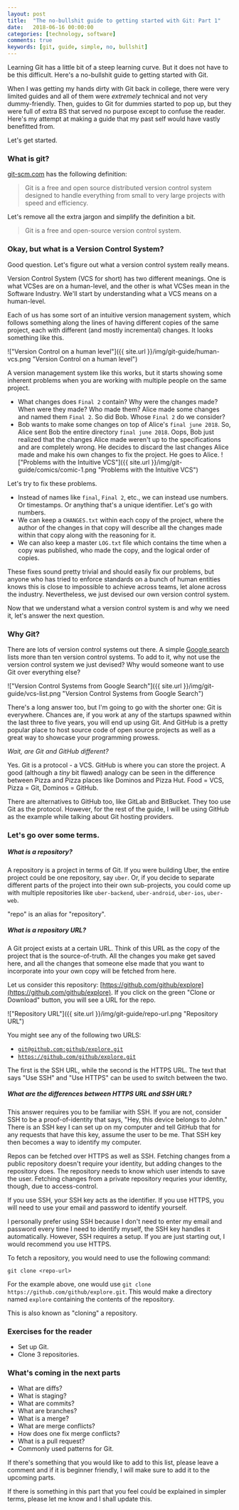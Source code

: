 ```yaml
---
layout: post
title:  "The no-bullshit guide to getting started with Git: Part 1"
date:   2018-06-16 00:00:00
categories: [technology, software]
comments: true
keywords: [git, guide, simple, no, bullshit]
---
```

Learning Git has a little bit of a steep learning curve. But it does not have to be this difficult. Here's a no-bullshit guide to getting started with Git.

<!--more-->

When I was getting my hands dirty with Git back in college, there were very limited guides and all of them were _extremely_ technical and not very dummy-friendly. Then, guides to Git for dummies started to pop up, but they were full of extra BS that served no purpose except to confuse the reader. Here's my attempt at making a guide that my past self would have vastly benefitted from.

Let's get started.

### What is git?

[git-scm.com](https://git-scm.com/) has the following definition:

> Git is a free and open source distributed version control system designed to handle everything from small to very large projects with speed and efficiency.

Let's remove all the extra jargon and simplify the definition a bit.

> Git is a free and open-source version control system.

### Okay, but what is a Version Control System?

Good question. Let's figure out what a version control system really means.

Version Control System (VCS for short) has two different meanings. One is what VCSes are on a human-level, and the other is what VCSes mean in the Software Industry. We'll start by understanding what a VCS means on a human-level.

Each of us has some sort of an intuitive version management system, which follows something along the lines of having different copies of the same project, each with different (and mostly incremental) changes. It looks something like this.

!["Version Control on a human level"]({{ site.url }}/img/git-guide/human-vcs.png "Version Control on a human level")

A version management system like this works, but it starts showing some inherent problems when you are working with multiple people on the same project.

- What changes does `Final 2` contain? Why were the changes made? When were they made? Who made them? Alice made some changes and named them `Final 2`. So did Bob. Whose `Final 2` do we consider?
- Bob wants to make some changes on top of Alice's `final june 2018`. So, Alice sent Bob the entire directory `final june 2018`. Oops, Bob just realized that the changes Alice made weren't up to the specifications and are completely wrong. He decides to discard the last changes Alice made and make his own changes to fix the project. He goes to Alice.
!["Problems with the Intuitive VCS"]({{ site.url }}/img/git-guide/comics/comic-1.png "Problems with the Intuitive VCS")

Let's try to fix these problems.

- Instead of names like `final`, `Final 2`, etc., we can instead use numbers. Or timestamps. Or anything that's a unique identifier. Let's go with numbers.
- We can keep a `CHANGES.txt` within each copy of the project, where the author of the changes in that copy will describe all the changes made within that copy along with the reasoning for it.
- We can also keep a master `LOG.txt` file which contains the time when a copy was published, who made the copy, and the logical order of copies.

These fixes sound pretty trivial and should easily fix our problems, but anyone who has tried to enforce standards on a bunch of human entities knows this is close to impossible to achieve across teams, let alone across the industry. Nevertheless, we just devised our own version control system.

Now that we understand what a version control system is and why we need it, let's answer the next question.

### Why Git?

There are lots of version control systems out there. A simple [Google search](https://www.google.com/search?q=version+control+systems) lists more than ten version control systems. To add to it, why not use the version control system we just devised? Why would someone want to use Git over everything else?

!["Version Control Systems from Google Search"]({{ site.url }}/img/git-guide/vcs-list.png "Version Control Systems from Google Search")

There's a long answer too, but I'm going to go with the shorter one: Git is everywhere. Chances are, if you work at any of the startups spawned within the last three to five years, you will end up using Git. And GitHub is a pretty popular place to host source code of open source projects as well as a great way to showcase your programming prowess.

_Wait, are Git and GitHub different?_

Yes. Git is a protocol - a VCS. GitHub is where you can store the project. A good (although a _tiny_ bit flawed) analogy can be seen in the difference between Pizza and Pizza places like Dominos and Pizza Hut. Food = VCS, Pizza = Git, Dominos = GitHub.

There are alternatives to GitHub too, like GitLab and BitBucket. They too use Git as the protocol. However, for the rest of the guide, I will be using GitHub as the example while talking about Git hosting providers.

### Let's go over some terms.

##### What is a repository?

A repository is a project in terms of Git. If you were building Uber, the entire project could be one repository, say `uber`. Or, if you decide to separate different parts of the project into their own sub-projects, you could come up with multiple repositories like `uber-backend`, `uber-android`, `uber-ios`, `uber-web`.

"repo" is an alias for "repository".

##### What is a repository URL?

A Git project exists at a certain URL. Think of this URL as the copy of the project that is the source-of-truth. All the changes you make get saved here, and all the changes that someone else made that you want to incorporate into your own copy will be fetched from here.

Let us consider this repository: [https://github.com/github/explore](https://github.com/github/explore). If you click on the green "Clone or Download" button, you will see a URL for the repo.

!["Repository URL"]({{ site.url }}/img/git-guide/repo-url.png "Repository URL")

You might see any of the following two URLS:
- [`git@github.com:github/explore.git`](git@github.com:github/explore.git)
- [`https://github.com/github/explore.git`](https://github.com/github/explore.git)

The first is the SSH URL, while the second is the HTTPS URL. The text that says "Use SSH" and "Use HTTPS" can be used to switch between the two.

##### What are the differences between HTTPS URL and SSH URL?

This answer requires you to be familiar with SSH. If you are not, consider SSH to be a proof-of-identity that says, "Hey, this device belongs to John." There is an SSH key I can set up on my computer and tell GitHub that for any requests that have this key, assume the user to be me. That SSH key then becomes a way to identify my computer.

Repos can be fetched over HTTPS as well as SSH. Fetching changes from a public repository doesn't require your identity, but adding changes to the repository does. The repository needs to know which user intends to save the user. Fetching changes from a private repository requries your identity, though, due to access-control.

If you use SSH, your SSH key acts as the identifier. If you use HTTPS, you will need to use your email and password to identify yourself.

I personally prefer using SSH because I don't need to enter my email and password every time I need to identify myself, the SSH key handles it automatically. However, SSH requires a setup. If you are just starting out, I would recommend you use HTTPS.

To fetch a repository, you would need to use the following command:

`git clone <repo-url>`

For the example above, one would use `git clone https://github.com/github/explore.git`. This would make a directory named `explore` containing the contents of the repository.

This is also known as "cloning" a repository.

### Exercises for the reader

* Set up Git.
* Clone 3 repositories.

### What's coming in the next parts

- What are diffs?
- What is staging?
- What are commits?
- What are branches?
- What is a merge?
- What are merge conflicts?
- How does one fix merge conflicts?
- What is a pull request?
- Commonly used patterns for Git.

If there's something that you would like to add to this list, please leave a comment and if it is beginner friendly, I will make sure to add it to the upcoming parts.

If there is something in this part that you feel could be explained in simpler terms, please let me know and I shall update this.